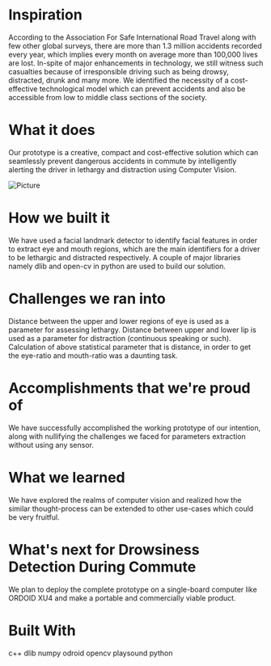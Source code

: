# Inspiration
According to the Association For Safe International Road Travel along with few other global surveys, there are more than 1.3 million accidents recorded every year, which implies every month on average more than 100,000 lives are lost. In-spite of major enhancements in technology, we still witness such casualties because of irresponsible driving such as being drowsy, distracted, drunk and many more. We identified the necessity of a cost-effective technological model which can prevent accidents and also be accessible from low to middle class sections of the society.

# What it does
Our prototype is a creative, compact and cost-effective solution which can seamlessly prevent dangerous accidents in commute by intelligently alerting the driver in lethargy and distraction using Computer Vision.

![Picture](https://imgur.com/bzGNlQg)

# How we built it
We have used a facial landmark detector to identify facial features in order to extract eye and mouth regions, which are the main identifiers for a driver to be lethargic and distracted respectively. A couple of major libraries namely dlib and open-cv in python are used to build our solution.

# Challenges we ran into
Distance between the upper and lower regions of eye is used as a parameter for assessing lethargy. Distance between upper and lower lip is used as a parameter for distraction (continuous speaking or such). Calculation of above statistical parameter that is distance, in order to get the eye-ratio and mouth-ratio was a daunting task.

# Accomplishments that we're proud of
We have successfully accomplished the working prototype of our intention, along with nullifying the challenges we faced for parameters extraction without using any sensor.

# What we learned
We have explored the realms of computer vision and realized how the similar thought-process can be extended to other use-cases which could be very fruitful.

# What's next for Drowsiness Detection During Commute
We plan to deploy the complete prototype on a single-board computer like ORDOID XU4 and make a portable and commercially viable product.

# Built With
c++
dlib
numpy
odroid
opencv
playsound
python
